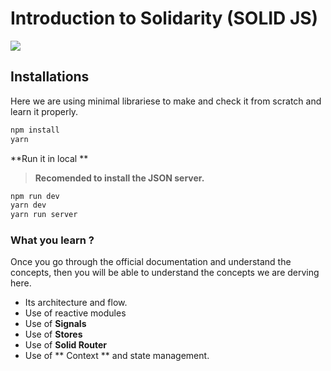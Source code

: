 # Introduction to Solidarity (SOLID JS)
![](https://www.solidjs.com/og.jpg)

## Installations
Here we are using minimal librariese to make and check it from scratch and learn it properly.


```bash
npm install
yarn
```
**Run it in local **
> **Recomended to install the JSON server.**

```bash
npm run dev
yarn dev
yarn run server
```
### What you learn ?
Once you go through the official documentation and understand the concepts,  then you will be able to understand the concepts we are derving here.

- Its architecture and flow.
- Use of reactive modules
- Use of **Signals**
- Use of **Stores**
- Use of **Solid Router**
- Use of ** Context ** and state management.